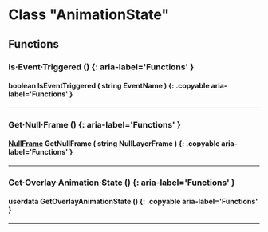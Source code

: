 # Class "AnimationState"

## Functions

### Is·Event·Triggered () {: aria-label='Functions' }
#### boolean IsEventTriggered ( string EventName ) {: .copyable aria-label='Functions' }

___
### Get·Null·Frame () {: aria-label='Functions' }
#### [NullFrame](NullFrame.md) GetNullFrame ( string NullLayerFrame ) {: .copyable aria-label='Functions' }

___
### Get·Overlay·Animation·State () {: aria-label='Functions' }
#### userdata GetOverlayAnimationState () {: .copyable aria-label='Functions' }

___